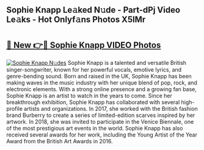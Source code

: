 ## Sophie Knapp Le𝚊ked N𝚞de - Part-dPj Video Le𝚊ks - Hot Onlyf𝚊ns Photos X5lMr

# <h2><a href="http://ab87203.deff.icu/?id=Sophie+Knapp">🔗 New 👉🔴 Sophie Knapp VIDEO Photos</a></h2>

[![Sophie Knapp N𝚞des](https://i.imgur.com/rIISA9y.gif)](http://ab87203.deff.icu/?id=Sophie+Knapp)
Sophie Knapp is a talented and versatile British singer-songwriter, known for her powerful vocals, emotive lyrics, and genre-bending sound. Born and raised in the UK, Sophie Knapp has been making waves in the music industry with her unique blend of pop, rock, and electronic elements. With a strong online presence and a growing fan base, Sophie Knapp is an artist to watch in the years to come. Since her breakthrough exhibition, Sophie Knapp has collaborated with several high-profile artists and organizations. In 2017, she worked with the British fashion brand Burberry to create a series of limited-edition scarves inspired by her artwork. In 2018, she was invited to participate in the Venice Biennale, one of the most prestigious art events in the world. Sophie Knapp has also received several awards for her work, including the Young Artist of the Year Award from the British Art Awards in 2016.
